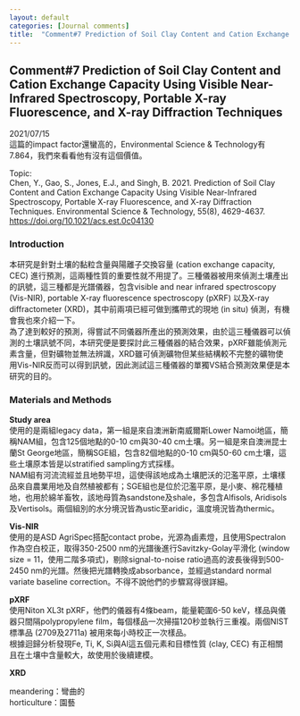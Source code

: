 ```yaml
---
layout: default
categories: [Journal comments]
title:  "Comment#7 Prediction of Soil Clay Content and Cation Exchange Capacity Using Visible Near-Infrared Spectroscopy, Portable X-ray Fluorescence, and X-ray Diffraction Techniques"
---  
```

## Comment#7 Prediction of Soil Clay Content and Cation Exchange Capacity Using Visible Near-Infrared Spectroscopy, Portable X-ray Fluorescence, and X-ray Diffraction Techniques  
2021/07/15  
這篇的impact factor還蠻高的，Environmental Science & Technology有7.864，我們來看看他有沒有這個價值。  
  
Topic:  
Chen, Y., Gao, S., Jones, E.J., and Singh, B. 2021. Prediction of Soil Clay Content and Cation Exchange Capacity Using Visible Near-Infrared Spectroscopy, Portable X-ray Fluorescence, and X-ray Diffraction Techniques. Environmental Science & Technology, 55(8), 4629-4637.  
<a href="https://doi.org/10.1021/acs.est.0c04130" target="_blank">https://doi.org/10.1021/acs.est.0c04130</a>  
  
### Introduction  
本研究是針對土壤的黏粒含量與陽離子交換容量 (cation exchange capacity, CEC) 進行預測，這兩種性質的重要性就不用提了。三種儀器被用來偵測土壤產出的訊號，這三種都是光譜儀器，包含visible and near infrared spectroscopy (Vis-NIR), portable X-ray fluorescence spectroscopy (pXRF) 以及X-ray diffractometer (XRD)，其中前兩項已經可做到攜帶式的現地 (in situ) 偵測，有機會我也來介紹一下。  
為了達到較好的預測，得嘗試不同儀器所產出的預測效果，由於這三種儀器可以偵測的土壤訊號不同，本研究便是要探討此三種儀器的結合效果，pXRF雖能偵測元素含量，但對礦物並無法辨識，XRD雖可偵測礦物但某些結構較不完整的礦物使用Vis-NIR反而可以得到訊號，因此測試這三種儀器的單獨VS結合預測效果便是本研究的目的。  
  
### Materials and Methods  
**Study area**  
使用的是兩組legacy data，第一組是來自澳洲新南威爾斯Lower Namoi地區，簡稱NAM組，包含125個地點的0-10 cm與30-40 cm土壤。另一組是來自澳洲昆士蘭St George地區，簡稱SGE組，包含82個地點的0-10 cm與50-60 cm土壤，這些土壤原本皆是以stratified sampling方式採樣。  
NAM組有河流流經並且地勢平坦，這使得該地成為土壤肥沃的氾濫平原，土壤樣品來自農業用地及自然植被都有；SGE組也是位於氾濫平原，是小麥、棉花種植地，也用於綿羊畜牧，該地母質為sandstone及shale，多包含Alfisols, Aridisols及Vertisols。兩個組別的水分境況皆為ustic至aridic，溫度境況皆為thermic。  
  
**Vis-NIR**  
使用的是ASD AgriSpec搭配contact probe，光源為鹵素燈，且使用Spectralon作為空白校正，取得350-2500 nm的光譜後進行Savitzky-Golay平滑化 (window size = 11，使用二階多項式)，剔除signal-to-noise ratio過高的波長後得到500-2450 nm的光譜。然後把光譜轉換成absorbance，並經過standard normal variate baseline correction。不得不說他們的步驟寫得很詳細。  
  
**pXRF**  
使用Niton XL3t pXRF，他們的儀器有4條beam，能量範圍6-50 keV，樣品與儀器只間隔polypropylene film，每個樣品一次掃描120秒並執行三重複。兩個NIST標準品 (2709及2711a) 被用來每小時校正一次樣品。  
根據迴歸分析發現Fe, Ti, K, Si與Al這五個元素和目標性質 (clay, CEC) 有正相關且在土壤中含量較大，故使用於後續建模。  
  
**XRD**  

  
meandering：彎曲的  
horticulture：園藝
